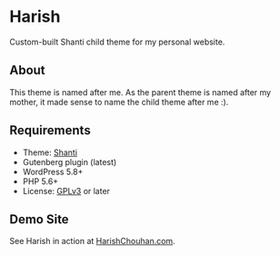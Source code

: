 # Harish
Custom-built Shanti child theme for my personal website.

## About

This theme is named after me. As the parent theme is named after my mother, it made sense to name the child theme after me :).

## Requirements

- Theme: [Shanti](https://github.com/webtions/shanti)
- Gutenberg plugin (latest)
- WordPress 5.8+
- PHP 5.6+
- License: [GPLv3](http://www.gnu.org/licenses/gpl-3.0.html) or later

## Demo Site

See Harish in action at [HarishChouhan.com](https://harishchouhan.com/).